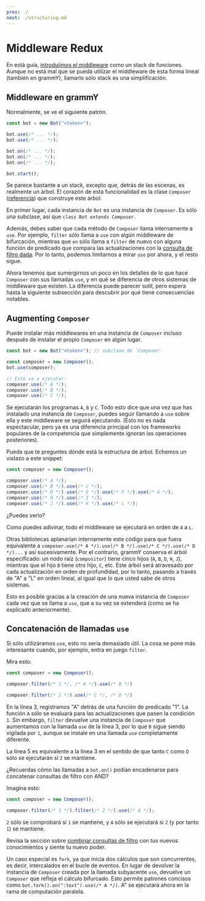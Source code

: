 ```yaml
---
prev: ./
next: ./structuring.md
---
```


# Middleware Redux

En está guía, [introdujimos el middleware](../guide/middleware.md) como un stack de funciones.
Aunque no está mal que se pueda utilizar el middleware de esta forma lineal (también en grammY), llamarlo sólo stack es una simplificación.

## Middleware en grammY

Normalmente, se ve el siguiente patrón.

```ts
const bot = new Bot("<token>");

bot.use(/* ... */);
bot.use(/* ... */);

bot.on(/* ... */);
bot.on(/* ... */);
bot.on(/* ... */);

bot.start();
```

Se parece bastante a un stack, excepto que, detrás de las escenas, es realmente un árbol.
El corazón de esta funcionalidad es la clase `Composer` ([referencia](/ref/core/Composer.md)) que construye este árbol.

En primer lugar, cada instancia de `Bot` es una instancia de `Composer`.
Es sólo una subclase, así que `class Bot extends Composer`.

Además, debes saber que cada método de `Composer` llama internamente a `use`.
Por ejemplo, `filter` sólo llama a `use` con algún middleware de bifurcación, mientras que `on` sólo llama a `filter` de nuevo con alguna función de predicado que compara las actualizaciones con la [consulta de filtro dada](../guide/filter-queries.md).
Por lo tanto, podemos limitarnos a mirar `use` por ahora, y el resto sigue.

Ahora tenemos que sumergirnos un poco en los detalles de lo que hace `Composer` con sus llamadas `use`, y en qué se diferencia de otros sistemas de middleware que existen.
La diferencia puede parecer sutil, pero espera hasta la siguiente subsección para descubrir por qué tiene consecuencias notables.

## Augmenting `Composer`

Puede instalar más middlewares en una instancia de `Composer` incluso después de instalar el propio `Composer` en algún lugar.

```ts
const bot = new Bot("<token>"); // subclase de `Composer`

const composer = new Composer();
bot.use(composer);

// Esto va a ejecutar:
composer.use(/* A */);
composer.use(/* B */);
composer.use(/* C */);
```

Se ejecutarán los programas `A`, `B` y `C`.
Todo esto dice que una vez que has instalado una instancia de `Composer`, puedes seguir llamando a `use` sobre ella y este middleware se seguirá ejecutando.
(Esto no es nada espectacular, pero ya es una diferencia principal con los frameworks populares de la competencia que simplemente ignoran las operaciones posteriores).

Puede que te preguntes dónde está la estructura de árbol.
Echemos un vistazo a este snippet:

```ts
const composer = new Composer();

composer.use(/* A */);
composer.use(/* B */).use(/* C */);
composer.use(/* D */).use(/* E */).use(/* F */).use(/* G */);
composer.use(/* H */).use(/* I */);
composer.use(/* J */).use(/* K */).use(/* L */);
```

¿Puedes verlo?

Como puedes adivinar, todo el middleware se ejecutará en orden de `A` a `L`.

Otras bibliotecas aplanarían internamente este código para que fuera equivalente a `composer.use(/* A */).use(/* B */).use(/* C */).use(/* D */)...` y así sucesivamente.
Por el contrario, grammY conserva el árbol especificado: un nodo raíz (`compositor`) tiene cinco hijos (`A`, `B`, `D`, `H`, `J`), mientras que el hijo `B` tiene otro hijo, `C`, etc.
Este árbol será atravesado por cada actualización en orden de profundidad, por lo tanto, pasando a través de "A" a "L" en orden lineal, al igual que lo que usted sabe de otros sistemas.

Esto es posible gracias a la creación de una nueva instancia de `Composer` cada vez que se llama a `use`, que a su vez se extenderá (como se ha explicado anteriormente).

## Concatenación de llamadas `use`

Si sólo utilizáramos `use`, esto no sería demasiado útil.
La cosa se pone más interesante cuando, por ejemplo, entra en juego `filter`.

Mira esto:

```ts
const composer = new Composer();

composer.filter(/* 1 */, /* A */).use(/* B */)

composer.filter(/* 2 */).use(/* C */, /* D */)
```

En la línea 3, registramos "A" detrás de una función de predicado "1".
La función `A` sólo se evaluará para las actualizaciones que pasen la condición `1`.
Sin embargo, `filter` devuelve una instancia de `Composer` que aumentamos con la llamada `use` de la línea 3, por lo que `B` sigue siendo vigilada por `1`, aunque se instale en una llamada `use` completamente diferente.

La línea 5 es equivalente a la línea 3 en el sentido de que tanto `C` como `D` sólo se ejecutarán si `2` se mantiene.

¿Recuerdas cómo las llamadas a `bot.on()` podían encadenarse para concatenar consultas de filtro con AND?

Imagina esto:

```ts
const composer = new Composer();

composer.filter(/* 1 */).filter(/* 2 */).use(/* A */);
```

`2` sólo se comprobará si `1` se mantiene, y `A` sólo se ejecutará si `2` (y por tanto `1`) se mantiene.

Revisa la sección sobre [combinar consultas de filtro](../guide/filter-queries.md#combinación-de-varias-consultas) con tus nuevos conocimientos y siente tu nuevo poder.

Un caso especial es `fork`, ya que inicia dos cálculos que son concurrentes, es decir, intercalados en el bucle de eventos.
En lugar de devolver la instancia de `Composer` creada por la llamada subyacente `use`, devuelve un `Composer` que refleja el cálculo bifurcado.
Esto permite patrones concisos como `bot.fork().on(":text").use(/* A */)`.
A" se ejecutará ahora en la rama de computación paralela.
